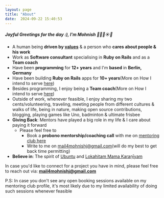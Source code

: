 ```yaml
---
layout: page
title: "About"
date:  2024-09-22 15:40:53
---
```


##### Joyful Greetings for the day :), I'm Mohnish 🙂🌱🌷☀️🙏

- A human being **driven by [values](https://bit.ly/mohnish_human_and_engineering_values)** & a person who **cares about people & his work**
- Work as **Software consultant** specialising in **Ruby on Rails** and as a **Team coach**
- Have been **programming** for **12+ years** and I'm **based** in **Berlin, Germany**
- Have been building **Ruby on Rails** apps for **10+ years**(More on How I intend to serve [here](/being_of_service_as_a_rails_consultant))
- Besides programming, I enjoy being a **Team coach**(More on How I intend to serve [here](/being_of_service_as_a_team_coach))
- Outside of work, whenever feasible, I enjoy sharing my two cents/volunteering, traveling, meeting people from different cultures & walks of life, being in nature, making open source contributions, blogging, playing games like Uno, badminton & ultimate frisbee
- **Giving Back**: Mentors have played a big role in my life & I care about paying it forward
  - Please feel free to
    - Book a **probono mentorship/coaching call** with me on [mentoring club here](https://bit.ly/probono_coaching_mentoring_connect_with_mohnish)
    - Write to me on mail4mohnishj@gmail.com(will do my best to get back time permitting)
- **Believe in**: The spirit of [Ubuntu](https://www.youtube.com/watch?v=44xbZ8MN1uk) and [Lokahitam Mama Karaṇīyam](https://www.azhagi.com/motto-love-all-serve-all-help-ever-hurt-never.php)

In case you'd like to connect for a project you have in mind, please feel free to reach out via: **mail4mohnishj@gmail.com**

P.S: In case you don't see any open booking sessions available on my mentoring club profile, it's most likely due to my limited availability of doing such sessions whenever feasible

